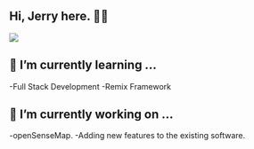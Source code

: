 ## Hi, Jerry here. 👋🦾
<img src="https://readme-typing-svg.herokuapp.com?lines=Hello,+World!;Welcome+to+my+GitHub!;I am a Full Stack Developer;&center=true&width=500&height=60" />


<!--
**JerryVincent/JerryVincent** is a ✨ _special_ ✨ repository because its `README.md` (this file) appears on your GitHub profile.

Here are some ideas to get you started:

- 🔭 I’m currently working on ...
- 🌱 I’m currently learning ...
- 👯 I’m looking to collaborate on ...
- 🤔 I’m looking for help with ...
- 💬 Ask me about ...
- 📫 How to reach me: ...
- 😄 Pronouns: ...
- ⚡ Fun fact: ...
-->
## 🌱 I’m currently learning ...
-Full Stack Development
-Remix Framework
## 🔭 I’m currently working on ...
-openSenseMap.
-Adding new features to the existing software.

